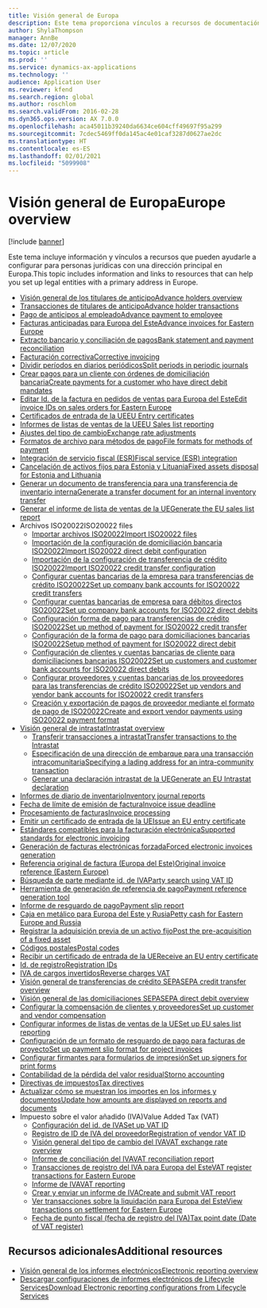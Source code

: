 ```yaml
---
title: Visión general de Europa
description: Este tema proporciona vínculos a recursos de documentación para Europa de Microsoft Dynamics 365 Finance.
author: ShylaThompson
manager: AnnBe
ms.date: 12/07/2020
ms.topic: article
ms.prod: ''
ms.service: dynamics-ax-applications
ms.technology: ''
audience: Application User
ms.reviewer: kfend
ms.search.region: global
ms.author: roschlom
ms.search.validFrom: 2016-02-28
ms.dyn365.ops.version: AX 7.0.0
ms.openlocfilehash: aca45011b39240da6634ce604cff49697f95a299
ms.sourcegitcommit: 7cdec5469ff0da145ac4e01caf3287d0627ae2dc
ms.translationtype: HT
ms.contentlocale: es-ES
ms.lasthandoff: 02/01/2021
ms.locfileid: "5099908"
---
```

# <a name="europe-overview"></a><span data-ttu-id="e3b43-103">Visión general de Europa</span><span class="sxs-lookup"><span data-stu-id="e3b43-103">Europe overview</span></span>

[!include [banner](../includes/banner.md)]

<span data-ttu-id="e3b43-104">Este tema incluye información y vínculos a recursos que pueden ayudarle a configurar para personas jurídicas con una dirección principal en Europa.</span><span class="sxs-lookup"><span data-stu-id="e3b43-104">This topic includes information and links to resources that can help you set up legal entities with a primary address in Europe.</span></span> 

- [<span data-ttu-id="e3b43-105">Visión general de los titulares de anticipo</span><span class="sxs-lookup"><span data-stu-id="e3b43-105">Advance holders overview</span></span>](emea-advance-holders.md)
 - [<span data-ttu-id="e3b43-106">Transacciones de titulares de anticipo</span><span class="sxs-lookup"><span data-stu-id="e3b43-106">Advance holder transactions</span></span>](emea-advance-holders-transactions.md)
 - [<span data-ttu-id="e3b43-107">Pago de anticipos al empleado</span><span class="sxs-lookup"><span data-stu-id="e3b43-107">Advance payment to employee</span></span>](tasks/advance-payment-employee.md)
- [<span data-ttu-id="e3b43-108">Facturas anticipadas para Europa del Este</span><span class="sxs-lookup"><span data-stu-id="e3b43-108">Advance invoices for Eastern Europe</span></span>](emea-advance-invoice.md)
- [<span data-ttu-id="e3b43-109">Extracto bancario y conciliación de pagos</span><span class="sxs-lookup"><span data-stu-id="e3b43-109">Bank statement and payment reconciliation</span></span>](emea-bank-reconciliation.md)
- [<span data-ttu-id="e3b43-110">Facturación correctiva</span><span class="sxs-lookup"><span data-stu-id="e3b43-110">Corrective invoicing</span></span>](emea-corrective-invoice.md)
- [<span data-ttu-id="e3b43-111">Dividir períodos en diarios periódicos</span><span class="sxs-lookup"><span data-stu-id="e3b43-111">Split periods in periodic journals</span></span>](emea-create-post-periodic-journals.md)
- [<span data-ttu-id="e3b43-112">Crear pagos para un cliente con órdenes de domiciliación bancaria</span><span class="sxs-lookup"><span data-stu-id="e3b43-112">Create payments for a customer who have direct debit mandates</span></span>](tasks/create-payments-customers-who-have-direct-debit-mandates.md)
- [<span data-ttu-id="e3b43-113">Editar Id. de la factura en pedidos de ventas para Europa del Este</span><span class="sxs-lookup"><span data-stu-id="e3b43-113">Edit invoice IDs on sales orders for Eastern Europe</span></span>](emea-edit-invoice-id-sales-orders.md)
- [<span data-ttu-id="e3b43-114">Certificados de entrada de la UE</span><span class="sxs-lookup"><span data-stu-id="e3b43-114">EU Entry certificates</span></span>](emea-entry-certificates.md)
- [<span data-ttu-id="e3b43-115">Informes de listas de ventas de la UE</span><span class="sxs-lookup"><span data-stu-id="e3b43-115">EU Sales list reporting</span></span>](emea-eu-sales-list.md)
- [<span data-ttu-id="e3b43-116">Ajustes del tipo de cambio</span><span class="sxs-lookup"><span data-stu-id="e3b43-116">Exchange rate adjustments</span></span>](emea-exchange-rate-adjustments.md)
- [<span data-ttu-id="e3b43-117">Formatos de archivo para métodos de pago</span><span class="sxs-lookup"><span data-stu-id="e3b43-117">File formats for methods of payment</span></span>](emea-select-file-formats-for-the-method-of-payments.md)
- [<span data-ttu-id="e3b43-118">Integración de servicio fiscal (ESR)</span><span class="sxs-lookup"><span data-stu-id="e3b43-118">Fiscal service (ESR) integration</span></span>](emea-fiscal-service-integration.md)
- [<span data-ttu-id="e3b43-119">Cancelación de activos fijos para Estonia y Lituania</span><span class="sxs-lookup"><span data-stu-id="e3b43-119">Fixed assets disposal for Estonia and Lithuania</span></span>](emea-credit-note-reverse-fixed-asset-sale.md)
- [<span data-ttu-id="e3b43-120">Generar un documento de transferencia para una transferencia de inventario interna</span><span class="sxs-lookup"><span data-stu-id="e3b43-120">Generate a transfer document for an internal inventory transfer</span></span>](tasks/transfer-document-internal-inventory-transfer.md)
- [<span data-ttu-id="e3b43-121"> Generar el informe de lista de ventas de la UE</span><span class="sxs-lookup"><span data-stu-id="e3b43-121">Generate the EU sales list report</span></span>](tasks/eur-00011-eu-sales-list-report.md)
- <span data-ttu-id="e3b43-122">Archivos ISO20022</span><span class="sxs-lookup"><span data-stu-id="e3b43-122">ISO20022 files</span></span>
  - [<span data-ttu-id="e3b43-123">Importar archivos ISO20022</span><span class="sxs-lookup"><span data-stu-id="e3b43-123">Import ISO20022 files</span></span>](emea-ISO20022-file-formats.md)
  - [<span data-ttu-id="e3b43-124">Importación de la configuración de domiciliación bancaria ISO20022</span><span class="sxs-lookup"><span data-stu-id="e3b43-124">Import ISO20022 direct debit configuration</span></span>](tasks/import-iso20022-direct-debit-configuration.md)
  - [<span data-ttu-id="e3b43-125">Importación de la configuración de transferencia de crédito ISO20022</span><span class="sxs-lookup"><span data-stu-id="e3b43-125">Import ISO20022 credit transfer configuration</span></span>](tasks/import-iso20022-credit-transfer-configuration.md)
  - [<span data-ttu-id="e3b43-126">Configurar cuentas bancarias de la empresa para transferencias de crédito ISO20022</span><span class="sxs-lookup"><span data-stu-id="e3b43-126">Set up company bank accounts for ISO20022 credit transfers</span></span>](tasks/set-up-company-bank-accounts-iso20022-credit-transfers.md)
  - [<span data-ttu-id="e3b43-127">Configurar cuentas bancarias de empresa para débitos directos ISO20022</span><span class="sxs-lookup"><span data-stu-id="e3b43-127">Set up company bank accounts for ISO20022 direct debits</span></span>](tasks/set-up-company-bank-accounts-iso20022-direct-debits.md)
  - [<span data-ttu-id="e3b43-128">Configuración forma de pago para transferencias de crédito ISO20022</span><span class="sxs-lookup"><span data-stu-id="e3b43-128">Set up method of payment for ISO20022 credit transfer</span></span>](tasks/set-up-method-payment-iso20022-credit-transfer.md)
  - [<span data-ttu-id="e3b43-129">Configuración de la forma de pago para domiciliaciones bancarias ISO20022</span><span class="sxs-lookup"><span data-stu-id="e3b43-129">Setup method of payment for ISO20022 direct debit</span></span>](tasks/setup-method-payment-iso20022-direct-debit.md)
  - [<span data-ttu-id="e3b43-130">Configuración de clientes y cuentas bancarias de cliente para domiciliaciones bancarias ISO20022</span><span class="sxs-lookup"><span data-stu-id="e3b43-130">Set up customers and customer bank accounts for ISO20022 direct debits</span></span>](tasks/set-up-bank-accounts-iso20022-direct-debits.md)
  - [<span data-ttu-id="e3b43-131">Configurar proveedores y cuentas bancarias de los proveedores para las transferencias de crédito ISO20022</span><span class="sxs-lookup"><span data-stu-id="e3b43-131">Set up vendors and vendor bank accounts for ISO20022 credit transfers</span></span>](tasks/set-up-vendor-iso20022-credit-transfers.md)
  - [<span data-ttu-id="e3b43-132">Creación y exportación de pagos de proveedor mediante el formato de pago de ISO20022</span><span class="sxs-lookup"><span data-stu-id="e3b43-132">Create and export vendor payments using ISO20022 payment format</span></span>](tasks/create-export-vendor-payments-iso20022-payment-format.md)
- [<span data-ttu-id="e3b43-133">Visión general de intrastat</span><span class="sxs-lookup"><span data-stu-id="e3b43-133">Intrastat overview</span></span>](emea-intrastat.md)
  - [<span data-ttu-id="e3b43-134">Transferir transacciones a intrastat</span><span class="sxs-lookup"><span data-stu-id="e3b43-134">Transfer transactions to the Intrastat</span></span>](tasks/transfer-transactions-intrastat.md)
  - [<span data-ttu-id="e3b43-135">Especificación de una dirección de embarque para una transacción intracomunitaria</span><span class="sxs-lookup"><span data-stu-id="e3b43-135">Specifying a lading address for an intra-community transaction</span></span>](tasks/eur-00002-specify-lading-address-intra-community.md)
  - [<span data-ttu-id="e3b43-136">Generar una declaración intrastat de la UE</span><span class="sxs-lookup"><span data-stu-id="e3b43-136">Generate an EU Intrastat declaration</span></span>](tasks/eur-00002-eu-intrastat-declaration.md)
- [<span data-ttu-id="e3b43-137">Informes de diario de inventario</span><span class="sxs-lookup"><span data-stu-id="e3b43-137">Inventory journal reports</span></span>](emea-set-up-report-inventory-journal-names.md)
- [<span data-ttu-id="e3b43-138">Fecha de límite de emisión de factura</span><span class="sxs-lookup"><span data-stu-id="e3b43-138">Invoice issue deadline</span></span>](emea-invoice-issue-deadline.md)
- [<span data-ttu-id="e3b43-139">Procesamiento de facturas</span><span class="sxs-lookup"><span data-stu-id="e3b43-139">Invoice processing</span></span>](emea-invoice-processing.md)
- [<span data-ttu-id="e3b43-140">Emitir un certificado de entrada de la UE</span><span class="sxs-lookup"><span data-stu-id="e3b43-140">Issue an EU entry certificate</span></span>](tasks/eur-00012-issue-eu-entry-certificate.md)
- [<span data-ttu-id="e3b43-141">Estándares compatibles para la facturación electrónica</span><span class="sxs-lookup"><span data-stu-id="e3b43-141">Supported standards for electronic invoicing</span></span>](emea-oioubl-standards-electronic-invoicing.md)
- [<span data-ttu-id="e3b43-142">Generación de facturas electrónicas forzada</span><span class="sxs-lookup"><span data-stu-id="e3b43-142">Forced electronic invoices generation</span></span>](emea-eur-forced-einvoices.md)
- [<span data-ttu-id="e3b43-143">Referencia original de factura (Europa del Este)</span><span class="sxs-lookup"><span data-stu-id="e3b43-143">Original invoice reference (Eastern Europe)</span></span>](tasks/ee-00004-original-invoice-reference.md)
- [<span data-ttu-id="e3b43-144">Búsqueda de parte mediante id. de IVA</span><span class="sxs-lookup"><span data-stu-id="e3b43-144">Party search using VAT ID</span></span>](tasks/eur-00015-party-search-vat-id.md)
- [<span data-ttu-id="e3b43-145">Herramienta de generación de referencia de pago</span><span class="sxs-lookup"><span data-stu-id="e3b43-145">Payment reference generation tool</span></span>](tasks/ee-00015-payment-reference-generation-tool.md)
- [<span data-ttu-id="e3b43-146">Informe de resguardo de pago</span><span class="sxs-lookup"><span data-stu-id="e3b43-146">Payment slip report</span></span>](emea-eur-payment-slip-report-giro.md)
- [<span data-ttu-id="e3b43-147">Caja en metálico para Europa del Este y Rusia</span><span class="sxs-lookup"><span data-stu-id="e3b43-147">Petty cash for Eastern Europe and Russia</span></span>](emea-petty-cash.md)
- [<span data-ttu-id="e3b43-148">Registrar la adquisición previa de un activo fijo</span><span class="sxs-lookup"><span data-stu-id="e3b43-148">Post the pre-acquisition of a fixed asset</span></span>](emea-pre-acquisition-acquisition-fixed-asset.md)
- [<span data-ttu-id="e3b43-149">Códigos postales</span><span class="sxs-lookup"><span data-stu-id="e3b43-149">Postal codes</span></span>](emea-import-create-postal-codes-manually.md)
- [<span data-ttu-id="e3b43-150">Recibir un certificado de entrada de la UE</span><span class="sxs-lookup"><span data-stu-id="e3b43-150">Receive an EU entry certificate</span></span>](tasks/eur-00012-receive-eu-entry-certificate.md)
- [<span data-ttu-id="e3b43-151">Id. de registro</span><span class="sxs-lookup"><span data-stu-id="e3b43-151">Registration IDs</span></span>](emea-registration-ids.md)
- [<span data-ttu-id="e3b43-152">IVA de cargos invertidos</span><span class="sxs-lookup"><span data-stu-id="e3b43-152">Reverse charges VAT</span></span>](emea-reverse-charge.md)
- [<span data-ttu-id="e3b43-153">Visión general de transferencias de crédito SEPA</span><span class="sxs-lookup"><span data-stu-id="e3b43-153">SEPA credit transfer overview</span></span>](../accounts-payable/sepa-credit-transfer.md)
- [<span data-ttu-id="e3b43-154">Visión general de las domiciliaciones SEPA</span><span class="sxs-lookup"><span data-stu-id="e3b43-154">SEPA direct debit overview</span></span>](../accounts-receivable/sepa-direct-debit-overview.md)
- [<span data-ttu-id="e3b43-155">Configurar la compensación de clientes y proveedores</span><span class="sxs-lookup"><span data-stu-id="e3b43-155">Set up customer and vendor compensation</span></span>](emea-compensation-customer-vendor-transactions.md)
- [<span data-ttu-id="e3b43-156">Configurar informes de listas de ventas de la UE</span><span class="sxs-lookup"><span data-stu-id="e3b43-156">Set up EU sales list reporting</span></span>](tasks/eur-00011-eu-sales-list-reporting.md)
- [<span data-ttu-id="e3b43-157">Configuración de un formato de resguardo de pago para facturas de proyecto</span><span class="sxs-lookup"><span data-stu-id="e3b43-157">Set up payment slip format for project invoices</span></span>](tasks/set-up-payment-slip-format-project-invoices.md)
- [<span data-ttu-id="e3b43-158">Configurar firmantes para formularios de impresión</span><span class="sxs-lookup"><span data-stu-id="e3b43-158">Set up signers for print forms</span></span>](emea-set-up-signers-for-printing-forms.md)
- [<span data-ttu-id="e3b43-159">Contabilidad de la pérdida del valor residual</span><span class="sxs-lookup"><span data-stu-id="e3b43-159">Storno accounting</span></span>](emea-storno.md)
- [<span data-ttu-id="e3b43-160">Directivas de impuestos</span><span class="sxs-lookup"><span data-stu-id="e3b43-160">Tax directives</span></span>](emea-tax-directives.md)
- [<span data-ttu-id="e3b43-161">Actualizar cómo se muestran los importes en los informes y documentos</span><span class="sxs-lookup"><span data-stu-id="e3b43-161">Update how amounts are displayed on reports and documents</span></span>](emea-amount-printing-forms.md)
- <span data-ttu-id="e3b43-162">Impuesto sobre el valor añadido (IVA)</span><span class="sxs-lookup"><span data-stu-id="e3b43-162">Value Added Tax (VAT)</span></span>
  - [<span data-ttu-id="e3b43-163">Configuración del id. de IVA</span><span class="sxs-lookup"><span data-stu-id="e3b43-163">Set up VAT ID</span></span>](tasks/eur-00015-vat-id.md)
  - [<span data-ttu-id="e3b43-164">Registro de ID de IVA del proveedor</span><span class="sxs-lookup"><span data-stu-id="e3b43-164">Registration of vendor VAT ID</span></span>](tasks/eur-00015-registration-vendor-vat-id.md)
  - [<span data-ttu-id="e3b43-165">Visión general del tipo de cambio del IVA</span><span class="sxs-lookup"><span data-stu-id="e3b43-165">VAT exchange rate overview</span></span>](emea-vat-exchange-rate.md)
  - [<span data-ttu-id="e3b43-166">Informe de conciliación del IVA</span><span class="sxs-lookup"><span data-stu-id="e3b43-166">VAT reconciliation report</span></span>](tasks/eur-00018-vat-reconciliation-report.md)
  - [<span data-ttu-id="e3b43-167">Transacciones de registro del IVA para Europa del Este</span><span class="sxs-lookup"><span data-stu-id="e3b43-167">VAT register transactions for Eastern Europe</span></span>](emea-vat-register-transactions.md)
  - [<span data-ttu-id="e3b43-168">Informe de IVA</span><span class="sxs-lookup"><span data-stu-id="e3b43-168">VAT reporting</span></span>](emea-vat-reporting.md)
  - [<span data-ttu-id="e3b43-169">Crear y enviar un informe de IVA</span><span class="sxs-lookup"><span data-stu-id="e3b43-169">Create and submit VAT report</span></span>](tasks/create-submit-vat-report.md)
  - [<span data-ttu-id="e3b43-170">Ver transacciones sobre la liquidación para Europa del Este</span><span class="sxs-lookup"><span data-stu-id="e3b43-170">View transactions on settlement for Eastern Europe</span></span>](emea-transactions-settlement-form.md)
  - [<span data-ttu-id="e3b43-171">Fecha de punto fiscal (fecha de registro del IVA)</span><span class="sxs-lookup"><span data-stu-id="e3b43-171">Tax point date (Date of VAT register)</span></span>](emea-tax-point-date.md)

## <a name="additional-resources"></a><span data-ttu-id="e3b43-172">Recursos adicionales</span><span class="sxs-lookup"><span data-stu-id="e3b43-172">Additional resources</span></span>

- [<span data-ttu-id="e3b43-173">Visión general de los informes electrónicos</span><span class="sxs-lookup"><span data-stu-id="e3b43-173">Electronic reporting overview</span></span>](../../dev-itpro/analytics/general-electronic-reporting.md)
- [<span data-ttu-id="e3b43-174">Descargar configuraciones de informes electrónicos de Lifecycle Services</span><span class="sxs-lookup"><span data-stu-id="e3b43-174">Download Electronic reporting configurations from Lifecycle Services</span></span>](../../dev-itpro/analytics/download-electronic-reporting-configuration-lcs.md)
